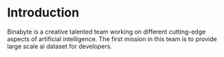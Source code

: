 # Introduction

Binabyte is a creative talented team working on different cutting-edge aspects of artificial intelligence. The first mission in this team is to provide large scale ai dataset for developers.
